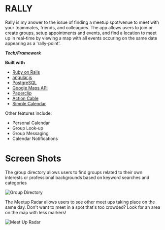 # RALLY

Rally is my answer to the issue of finding a meetup spot/venue to meet with your teammates, friends, and colleagues. The app allows users to join or create groups, setup appointments and events, and find a location to meet up in real-time by viewing a map with all events occuring on the same date appearing as a 'rally-point'.

***Tech/Framework***

**Built with**
  * [Ruby on Rails](http://rubyonrails.org/)
  * [angular.js](https://angularjs.org/)
  * [PostgreSQL](https://www.postgresql.org/)
  * [Google Maps API](https://developers.google.com/maps/)
  * [Paperclip](https://github.com/thoughtbot/paperclip)
  * [Action Cable](http://edgeguides.rubyonrails.org/action_cable_overview.html)
  * [Simple Calendar](https://github.com/excid3/simple_calendar)

Other features include:

* Personal Calendar
* Group Look-up
* Group Messaging
* Calendar Notifications

# Screen Shots

The group directory allows users to find groups related to their own interests or professional backgrounds based on keyword searches and categories

![Group Directory](https://lh3.googleusercontent.com/zASNnC_vkr45Aq08c0N5VxtSyjh995ukfX1tCPweIC4QjLDmU2JpG9tMC2thv9tUElDfS7FHQ1G4=s0 "group_directory.png")


The Meetup Radar allows users to see other meet ups taking place on the same day. Don't want to meet in a spot that's too crowded? Look for an area on the map with less markers!

![Meet Up Radar](https://lh3.googleusercontent.com/-uAIFEpNMatw/WaiKB614kSI/AAAAAAAAGYY/siM4a4ahoE4Wqv3lhLdpHvWI5qeoe1WAgCLcBGAs/s0/meetup_radar.png "meetup_radar.png")
